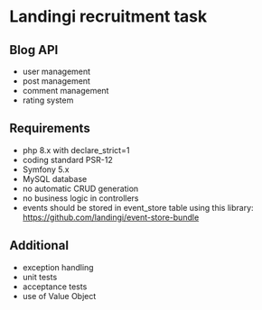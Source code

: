 # Landingi recruitment task

## Blog API
- user management
- post management
- comment management
- rating system

## Requirements
- php 8.x with declare_strict=1
- coding standard PSR-12
- Symfony 5.x
- MySQL database
- no automatic CRUD generation
- no business logic in controllers
- events should be stored in event_store table using this library: https://github.com/landingi/event-store-bundle

## Additional
- exception handling
- unit tests 
- acceptance tests
- use of Value Object